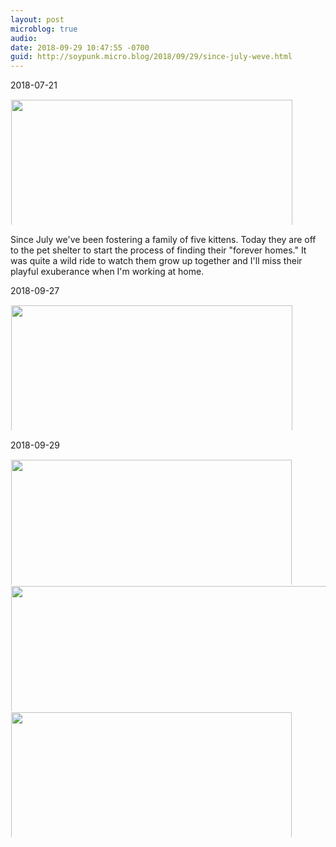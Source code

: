 ```yaml
---
layout: post
microblog: true
audio: 
date: 2018-09-29 10:47:55 -0700
guid: http://soypunk.micro.blog/2018/09/29/since-july-weve.html
---
```

2018-07-21

<a href="http://soypunk.me/uploads/2018/0fc5734441.jpg"><img src="http://soypunk.me/uploads/2018/0fc5734441.jpg" width="600" height="450" style="display: inline-block; max-height: 200px; width: auto; padding: 1px;" class="sunlit_image" /></a>

Since July we've been fostering a family of five kittens. Today they are off to the pet shelter to start the process of finding their "forever homes." It was quite a wild ride to watch them grow up together and I'll miss their playful exuberance when I'm working at home.

2018-09-27

<a href="http://soypunk.me/uploads/2018/3e452ace30.jpg"><img src="http://soypunk.me/uploads/2018/3e452ace30.jpg" width="600" height="450" style="display: inline-block; max-height: 200px; width: auto; padding: 1px;" class="sunlit_image" /></a>



2018-09-29

<a href="http://soypunk.me/uploads/2018/b180446877.jpg"><img src="http://soypunk.me/uploads/2018/b180446877.jpg" width="600" height="449" style="display: inline-block; max-height: 200px; width: auto; padding: 1px;" class="sunlit_image" /></a><a href="http://soypunk.me/uploads/2018/f7138be157.jpg"><img src="http://soypunk.me/uploads/2018/f7138be157.jpg" width="450" height="600" style="display: inline-block; max-height: 200px; width: auto; padding: 1px;" class="sunlit_image" /></a><a href="http://soypunk.me/uploads/2018/a3de15a452.jpg"><img src="http://soypunk.me/uploads/2018/a3de15a452.jpg" width="600" height="449" style="display: inline-block; max-height: 200px; width: auto; padding: 1px;" class="sunlit_image" /></a>




